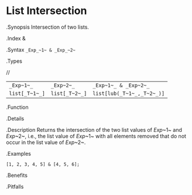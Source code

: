 # List Intersection

.Synopsis
Intersection of two lists.

.Index
&

.Syntax
`_Exp_~1~ & _Exp_~2~`

.Types

//

|                |                  |                             |
| --- | --- | --- |
| `_Exp~1~_`     |  `_Exp~2~_`      | `_Exp~1~_ & _Exp~2~_`       |
| `list[_T~1~_]` |  `list[_T~2~_]`  | `list[lub(_T~1~_,_T~2~_)]`  |


.Function

.Details

.Description
Returns the intersection of the two list values of  _Exp_~1~ and _Exp_~2~, i.e.,
the list value of _Exp_~1~ with all elements removed that do not occur in the list value of _Exp_~2~.

.Examples
```rascal-shell
[1, 2, 3, 4, 5] & [4, 5, 6];
```

.Benefits

.Pitfalls

